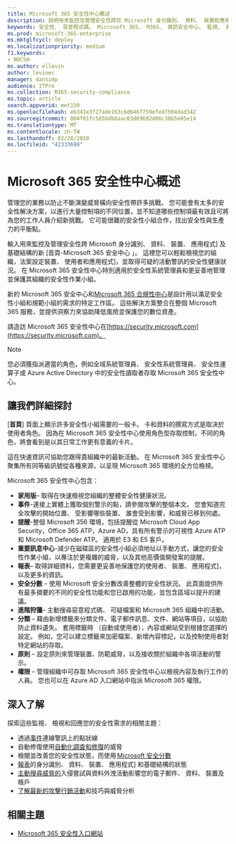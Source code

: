 ```yaml
---
title: Microsoft 365 安全性中心概述
description: 說明用來監控及管理安全性跨您 Microsoft 身分識別、 資料、 裝置和應用程式的新 [首頁。
keywords: 安全性、 惡意程式碼、 Microsoft 365、 M365、 資訊安全中心、 監視、 報表、 身分識別、 資料、 裝置、 應用程式
ms.prod: microsoft-365-enterprise
ms.mktglfcycl: deploy
ms.localizationpriority: medium
f1.keywords:
- NOCSH
ms.author: ellevin
author: levinec
manager: dansimp
audience: ITPro
ms.collection: M365-security-compliance
ms.topic: article
search.appverid: met150
ms.openlocfilehash: eb341e3f27ade163c6d646f759efed7504dad342
ms.sourcegitcommit: 004f01fc5d5bdb8aac03d69692d86c38b5e05e14
ms.translationtype: MT
ms.contentlocale: zh-TW
ms.lasthandoff: 02/28/2020
ms.locfileid: "42333690"
---
```

# <a name="overview-of-the-microsoft-365-security-center"></a>Microsoft 365 安全性中心概述

管理您的業務以防止不斷演變威脅橫向安全性帶許多挑戰。 您可能會有太多的安全性解決方案，以進行大量控制項的不同位置，並不知道哪些控制項最有效且可將為您的工作人員介紹新挑戰。 它可能很難的安全性小組合作，找出安全性與生產力的平衡點。

輸入用來監控及管理安全性跨 Microsoft 身分識別、 資料、 裝置、 應用程式] 及基礎結構的新 [首頁-Microsoft 365 安全中心 」。 這裡您可以輕鬆檢視您的組織，法案設定裝置、 使用者和應用程式]，並取得可疑的活動警訊的安全性健康狀況。 在 Microsoft 365 安全性中心特別適用於安全性系統管理員和更妥善地管理並保護其組織的安全性作業小組。

新的 Microsoft 365 安全中心和[Microsoft 365 合規性中心](https://docs.microsoft.com/microsoft-365/compliance/microsoft-365-compliance-center)是設計用以滿足安全性小組和規範小組的需求的特定工作區。 這些解決方案整合在整個 Microsoft 365 服務，並提供洞察力來協助降低風險並保護您的數位資產。

請造訪 Microsoft 365 安全性中心在[https://security.microsoft.com](https://security.microsoft.com)。 

> [!NOTE]
> 您必須獲指派適當的角色，例如全域系統管理員、 安全性系統管理員、 安全性運算子或 Azure Active Directory 中的安全性讀取者存取 Microsoft 365 安全性中心。


## <a name="lets-take-a-closer-look"></a>讓我們詳細探討

[**首頁**] 頁面上顯示許多安全性小組需要的一般卡。 卡和資料的撰寫方式是取決於使用者角色。 因為在 Microsoft 365 安全性中心使用角色型存取控制，不同的角色，將會看到是以其日常工作更有意義的卡片。  

這在快速資訊可協助您跟得貴組織中的最新活動。 在 Microsoft 365 安全性中心聚集所有同等級訊號從各種來源，以呈現 Microsoft 365 環境的全方位檢視。

Microsoft 365 安全性中心包含：

* **家用版**– 取得在快速檢視您組織的整體安全性健康狀況。
* **事件**-連接上實體上獲取個別警示的點，請參閱攻擊的整個本文。 您會知道完全攻擊的開始位置、 受影響哪些裝置、 誰會受到影響，和威脅已移到何處。
* **提醒**-整個 Microsoft 356 環境，包括提醒從 Microsoft Cloud App Security，Office 365 ATP，Azure AD，具有所有警示的可視性 Azure ATP 和 Microsoft Defender ATP。 適用於 E3 和 E5 客戶。  
* **重要訊息中心**-減少在磁碟區的安全性小組必須地址以手動方式，讓您的安全性作業小組，以專注於更複雜的威脅，以及其他高價值開發案的提醒。
* **報表**– 取得詳細資料，您需要更妥善地保護您的使用者、 裝置、 應用程式]，以及更多的資訊。
* **安全分數** – 使用 Microsoft 安全分數改善整體的安全性狀況。 此頁面提供所有最多摘要的不同的安全性功能和您已啟用的功能，並包含區域以提升的建議。
* **進階狩獵**– 主動搜尋惡意程式碼、 可疑檔案和 Microsoft 365 組織中的活動。
* **分類** – 藉由新增標籤來分類文件、電子郵件訊息、文件、網站等項目，以協助防止資料遺失。 套用標籤時 （自動或使用者），內容或網站受到根據您選擇的設定。 例如，您可以建立標籤來加密檔案、新增內容標記，以及控制使用者對特定網站的存取。
* **原則** – 設定原則來管理裝置、防範威脅，以及接收關於組織中各項活動的警示。
* **權限** – 管理組織中可存取 Microsoft 365 安全性中心以檢視內容及執行工作的人員。 您也可以在 Azure AD 入口網站中指派 Microsoft 365 權限。

## <a name="learn-more"></a>深入了解 

探索這些監視、 檢視和回應您的安全性需求的相關主題：
- 透過[事件](incident-queue.md)連線警訊上的點狀線
- 自動修復使用[自動化調查和修復](mtp-autoir.md)的威脅
- 檢閱並改善您的安全性狀態，而使用 [Microsoft 安全分數](microsoft-secure-score.md)
- [報表](monitoring-and-reporting.md)的身分識別、 資料、 裝置、 應用程式] 和基礎結構的狀態
- [主動搜尋威脅的](advanced-hunting-overview.md)入侵嘗試與資料外洩活動影響您的電子郵件、 資料、 裝置及帳戶
- [了解最新的攻擊行銷活動](latest-attack-campaigns.md)和技巧與威脅分析

## <a name="related-topics"></a>相關主題
- [Microsoft 365 安全性入口網站](portals.md)
